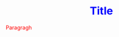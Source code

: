 <!DOCTYPE html>
<html>
  <head>
    <meta charset="utf-8">
    <title>My first page</title>
    <style>
      h1 {text-align:center; color:blue;}
      p {color:red;}
     </style>
  </head>
  <body>
    <h1>Title</h1>
    <p>Paragragh</p>
  </body>
</html>
